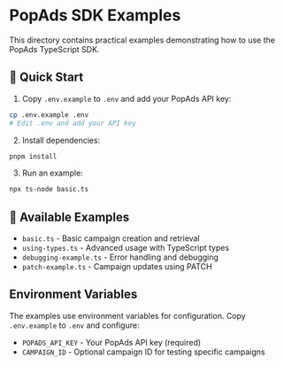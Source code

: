 # PopAds SDK Examples

This directory contains practical examples demonstrating how to use the PopAds TypeScript SDK.

## 🚀 Quick Start

1. Copy `.env.example` to `.env` and add your PopAds API key:
```bash
cp .env.example .env
# Edit .env and add your API key
```

2. Install dependencies:
```bash
pnpm install
```

3. Run an example:
```bash
npx ts-node basic.ts
```

## 📁 Available Examples

- `basic.ts` - Basic campaign creation and retrieval
- `using-types.ts` - Advanced usage with TypeScript types
- `debugging-example.ts` - Error handling and debugging
- `patch-example.ts` - Campaign updates using PATCH

## Environment Variables

The examples use environment variables for configuration. Copy `.env.example` to `.env` and configure:

- `POPADS_API_KEY` - Your PopAds API key (required)
- `CAMPAIGN_ID` - Optional campaign ID for testing specific campaigns
